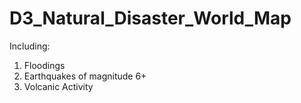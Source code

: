 # D3_Natural_Disaster_World_Map
Including:
1) Floodings
2) Earthquakes of magnitude 6+
3) Volcanic Activity
